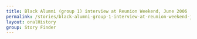 ```yaml
---
title: Black Alumni (group 1) interview at Reunion Weekend, June 2006
permalink: /stories/black-alumni-group-1-interview-at-reunion-weekend-june-2006
layout: oralHistory
group: Story Finder
---
```

